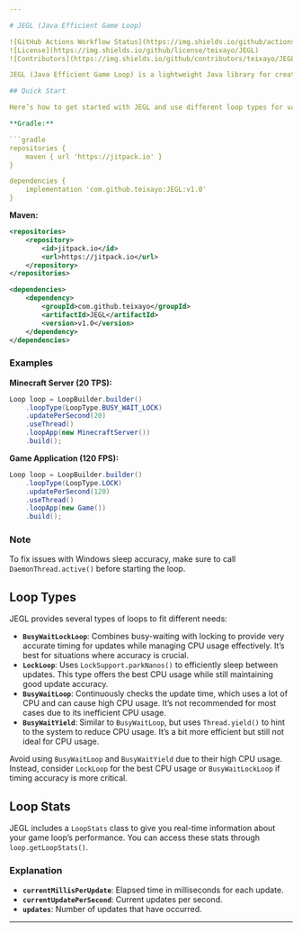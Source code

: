 ```yaml
---

# JEGL (Java Efficient Game Loop)

![GitHub Actions Workflow Status](https://img.shields.io/github/actions/workflow/status/teixayo/JEGL/test.yml)
![License](https://img.shields.io/github/license/teixayo/JEGL)
![Contributors](https://img.shields.io/github/contributors/teixayo/JEGL)

JEGL (Java Efficient Game Loop) is a lightweight Java library for creating smooth and efficient game loops. It helps manage game updates and timing accurately while using minimal CPU resources. It’s perfect for game development and real-time applications.

## Quick Start

Here’s how to get started with JEGL and use different loop types for various needs.

**Gradle:**

```gradle
repositories {
    maven { url 'https://jitpack.io' }
}

dependencies {
    implementation 'com.github.teixayo:JEGL:v1.0'
}
```

**Maven:**

```xml
<repositories>
    <repository>
        <id>jitpack.io</id>
        <url>https://jitpack.io</url>
    </repository>
</repositories>

<dependencies>
    <dependency>
        <groupId>com.github.teixayo</groupId>
        <artifactId>JEGL</artifactId>
        <version>v1.0</version>
    </dependency>
</dependencies>
```

### Examples

**Minecraft Server (20 TPS):**

```java
Loop loop = LoopBuilder.builder()
    .loopType(LoopType.BUSY_WAIT_LOCK)
    .updatePerSecond(20)
    .useThread()
    .loopApp(new MinecraftServer())
    .build();
```

**Game Application (120 FPS):**

```java
Loop loop = LoopBuilder.builder()
    .loopType(LoopType.LOCK)
    .updatePerSecond(120)
    .useThread()
    .loopApp(new Game())
    .build();
```

### Note

To fix issues with Windows sleep accuracy, make sure to call `DaemonThread.active()` before starting the loop.

## Loop Types

JEGL provides several types of loops to fit different needs:

- **`BusyWaitLockLoop`**: Combines busy-waiting with locking to provide very accurate timing for updates while managing CPU usage effectively. It’s best for situations where accuracy is crucial.
- **`LockLoop`**: Uses `LockSupport.parkNanos()` to efficiently sleep between updates. This type offers the best CPU usage while still maintaining good update accuracy.
- **`BusyWaitLoop`**: Continuously checks the update time, which uses a lot of CPU and can cause high CPU usage. It’s not recommended for most cases due to its inefficient CPU usage.
- **`BusyWaitYield`**: Similar to `BusyWaitLoop`, but uses `Thread.yield()` to hint to the system to reduce CPU usage. It’s a bit more efficient but still not ideal for CPU usage.

Avoid using `BusyWaitLoop` and `BusyWaitYield` due to their high CPU usage. Instead, consider `LockLoop` for the best CPU usage or `BusyWaitLockLoop` if timing accuracy is more critical.

## Loop Stats

JEGL includes a `LoopStats` class to give you real-time information about your game loop’s performance. You can access these stats through `loop.getLoopStats()`.

### Explanation

- **`currentMillisPerUpdate`**: Elapsed time in milliseconds for each update.
- **`currentUpdatePerSecond`**: Current updates per second.
- **`updates`**: Number of updates that have occurred.

---
```

